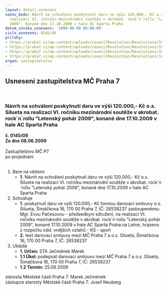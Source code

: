 ```yaml
---
layout: detail_usneseni
nazev_bodu: Návrh na schválení poskytnutí daru ve výši 120.000,- Kč o.s. Silueta na
  realizaci VI. ročníku mezinárodní soutěže v akrobat. rock´n´rollu "Letenský pohár
  2009", konané dne 17.10.2009 v hale AC Sparta Praha
datum_vzniku_usneseni: '2009-06-08 00:00:00'
cislo_usneseni: 0145/09
prilohy:
- https://praha7.cz/wp-content/uploads/councilResolution/Resolutions/18017/3-09-z%c3%a1pis_ze_4._jedn%c3%a1n%c3%ad_sk_01.04.2009.doc
- https://praha7.cz/wp-content/uploads/councilResolution/Resolutions/18017/3-09-s7_-_letensk%c3%bd_poh%c3%a1r_2009.doc
- https://praha7.cz/wp-content/uploads/councilResolution/Resolutions/18017/3-09-rozpo%c4%8det.doc
- https://praha7.cz/wp-content/uploads/councilResolution/Resolutions/18017/3-09-bridge.doc
organ: zastupitelstvo
---
```

<div id="ucUsn_pList" class="usn">
	<span><h2>Usnesení zastupitelstva MČ Praha 7 </h2>
<br></span><div class="standBody">
<span><h3>Návrh na schválení poskytnutí daru ve výši 120.000,- Kč o.s. Silueta na realizaci VI. ročníku mezinárodní soutěže v akrobat. rock´n´rollu "Letenský pohár 2009", konané dne 17.10.2009 v hale AC Sparta Praha</h3></span><div class="center">
		<strong>č. 0145/09</strong><br>
	</div>
<div class="center">
		<strong>Ze dne 08.06.2009</strong><br><br>
	</div>Zastupitelstvo MČ P7<br> po projednání<br><br><ol>
<li>Bere na vědomí<ul><li>
<strong>1.</strong> Návrh na schválení poskytnutí daru ve výši 120.000,- Kč o.s. Silueta na realizaci VI. ročníku mezinárodní soutěže v akrobat. rock´n´rollu "Letenský pohár 2009", konané dne 17.10.2009 v hale AC Sparta Praha    </li></ul>
</li>
<li>Schvaluje<ul>
<li>
<strong>1.</strong> poskytnutí daru ve výši 120.000,- Kč formou darovací smlouvy o.s. Silueta, Šimáčkova 16, 170 00 Praha 7, IČ: 26538237 zastoupenému: Mgr. Evou Pačesovou - předsedkyní sdružení, na realizaci VI. ročníku mezinárodní soutěže v akrobat. rock´n´rollu "Letenský pohár 2009", konané 17.10.2009 v hale AC Sparta Praha na Letné, hrazeno z rozpočtu odd. vnějších vztahů - KS - sport</li>
<li>
<strong>2.</strong> text darovací smlouvy mezi MČ Praha 7 a o.s. Silueta, Šimáčkova 16, 170 00 Praha 7, IČ: 26538237         </li>
</ul>
</li>
<li>Ukládá<ul>
<li>
<strong>1. Určen: </strong>STA Ječmének Marek</li>
<li>
<strong>1.1 Úkol: </strong>podepsat darovací smlouvu mezi MČ Praha 7 a o.s. Silueta, Šimáčkova 16, 170 00 Praha 7, IČ: 26538237</li>
<li>
<strong>1.2 Termín: </strong>25.09.2009</li>
</ul>
</li>
</ol>starosta Městské části Praha 7: Marek Ječmének<br>zástupce starosty Městské části Praha 7: Josef Neuberg
</div>
</div>